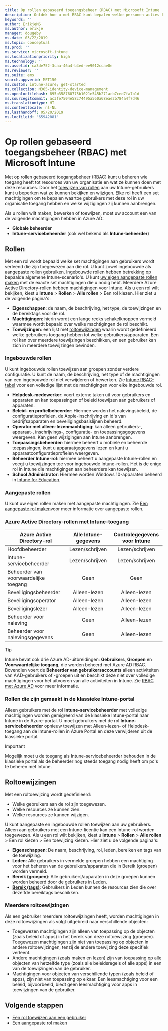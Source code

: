 ```yaml
---
title: Op rollen gebaseerd toegangsbeheer (RBAC) met Microsoft Intune
description: Ontdek hoe u met RBAC kunt bepalen welke personen acties kunnen uitvoeren en wijzigingen kunnen aanbrengen in Microsoft Intune.
keywords: ''
author: ErikjeMS
ms.author: erikje
manager: dougeby
ms.date: 03/22/2019
ms.topic: conceptual
ms.prod: ''
ms.service: microsoft-intune
ms.localizationpriority: high
ms.technology: ''
ms.assetid: ca3de752-3caa-46a4-b4ed-ee9012ccae8e
ms.reviewer: ''
ms.suite: ems
search.appverid: MET150
ms.custom: intune-azure; get-started
ms.collection: M365-identity-device-management
ms.openlocfilehash: 895b358760775b1021e545b271acb7ced7fa7b1d
ms.sourcegitcommit: ac3fe7504e58c74495a560a68eae2b784a4f7d46
ms.translationtype: HT
ms.contentlocale: nl-NL
ms.lasthandoff: 05/20/2019
ms.locfileid: "65942081"
---
```

# <a name="role-based-access-control-rbac-with-microsoft-intune"></a>Op rollen gebaseerd toegangsbeheer (RBAC) met Microsoft Intune

Met op rollen gebaseerd toegangsbeheer (RBAC) kunt u beheren wie toegang heeft tot resources van uw organisatie en wat ze kunnen doen met deze resources.  Door het [toewijzen van rollen](assign-role.md) aan uw Intune-gebruikers kunt u beperken wat ze kunnen bekijken en wijzigen. Elke rol heeft een set machtigingen om te bepalen waartoe gebruikers met deze rol in uw organisatie toegang hebben en welke wijzigingen zij kunnen aanbrengen.

Als u rollen wilt maken, bewerken of toewijzen, moet uw account een van de volgende machtigingen hebben in Azure AD:
- **Globale beheerder**
- **Intune-servicebeheerder** (ook wel bekend als **Intune-beheerder**)

## <a name="roles"></a>Rollen
Met een rol wordt bepaald welke set machtigingen aan gebruikers wordt verleend die zijn toegewezen aan die rol.
U kunt zowel ingebouwde als aangepaste rollen gebruiken. Ingebouwde rollen hebben betrekking op bepaalde algemene Intune-scenario's. U kunt [uw eigen aangepaste rollen maken](create-custom-role.md) met de exacte set machtigingen die u nodig hebt. Meerdere Azure Active Directory-rollen hebben machtigingen voor Intune.
Als u een rol wilt bekijken, kiest u **Intune** > **Rollen** > **Alle rollen** > Een rol kiezen. Hier ziet u de volgende pagina's:

-   **Eigenschappen**: de naam, de beschrijving, het type, de toewijzingen en de bereiktags voor de rol. 
-   **Machtigingen**: hierin wordt een lange reeks schakelknoppen vermeld waarmee wordt bepaald over welke machtigingen de rol beschikt.
-   **Toewijzingen**: een lijst met [roltoewijzingen]( assign-role.md) waarin wordt gedefinieerd welke gebruikers toegang hebben tot welke gebruikers/apparaten. Een rol kan over meerdere toewijzingen beschikken, en een gebruiker kan zich in meerdere toewijzingen bevinden.

### <a name="built-in-roles"></a>Ingebouwde rollen
U kunt ingebouwde rollen toewijzen aan groepen zonder verdere configuratie. U kunt de naam, de beschrijving, het type of de machtigingen van een ingebouwde rol niet verwijderen of bewerken. Zie [Intune RBAC-tabel](https://gallery.technet.microsoft.com/Intune-RBAC-table-2e3c9a1a) voor een volledige lijst met de machtigingen voor elke ingebouwde rol.

- **Helpdesk-medewerker**: voert externe taken uit voor gebruikers en apparaten en kan toepassingen of beleid toewijzen aan gebruikers of apparaten.
- **Beleid- en profielbeheerder**: Hiermee worden het nalevingsbeleid, de configuratieprofielen, de Apple-inschrijving en id's van bedrijfsapparaten en beveiligingsbasislijnen beheerd.
- **Operator met alleen-lezenmachtiging**: kan alleen gebruikers-, apparaat-, inschrijvings-, configuratie- en toepassingsgegevens weergeven. Kan geen wijzigingen aan Intune aanbrengen.
- **Toepassingsbeheerder**: hiermee beheert u mobiele en beheerde toepassingen, kunt u apparaatgegevens lezen en kunt u apparaatconfiguratieprofielen weergeven.
- **Beheerder Intune-rol**: hiermee beheert u aangepaste Intune-rollen en voegt u toewijzingen toe voor ingebouwde Intune-rollen. Het is de enige rol in Intune die machtigingen aan beheerders kan toewijzen.
- **School Administrator**: Hiermee worden Windows 10-apparaten beheerd in [Intune for Education](introduction-intune-education.md).

### <a name="custom-roles"></a>Aangepaste rollen
U kunt uw eigen rollen maken met aangepaste machtigingen. Zie [Een aangepaste rol maken](create-custom-role.md)voor meer informatie over aangepaste rollen.

### <a name="azure-active-directory-roles-with-intune-access"></a>Azure Active Directory-rollen met Intune-toegang
| Azure Active Directory-rol | Alle Intune-gegevens | Controlegegevens voor Intune |
| --- | :---: | :---: |
| Hoofdbeheerder | Lezen/schrijven | Lezen/schrijven |
| Intune-servicebeheerder | Lezen/schrijven | Lezen/schrijven |
| Beheerder van voorwaardelijke toegang | Geen | Geen |
| Beveiligingsbeheerder | Alleen-lezen | Alleen-lezen |
| Beveiligingsoperator | Alleen-lezen | Alleen-lezen |
| Beveiligingslezer | Alleen-lezen | Alleen-lezen |
| Beheerder voor naleving | Geen | Alleen-lezen |
| Beheerder voor nalevingsgegevens | Geen | Alleen-lezen |

> [!TIP]
> Intune bevat ook drie Azure AD-uitbreidingen: **Gebruikers**, **Groepen** en **Voorwaardelijke toegang**, die worden beheerd met Azure AD RBAC. Bovendien voert de **Beheerder van gebruikersaccounts** alleen activiteiten van AAD-gebruikers of -groepen uit en beschikt deze niet over volledige machtigingen voor het uitvoeren van alle activiteiten in Intune. Zie [RBAC met Azure AD](https://docs.microsoft.com/azure/active-directory/active-directory-assign-admin-roles) voor meer informatie.
### <a name="roles-created-in-the-intune-classic-portal"></a>Rollen die zijn gemaakt in de klassieke Intune-portal
Alleen gebruikers met de rol **Intune-servicebeheerder** met volledige machtigingen worden gemigreerd van de klassieke Intune-portal naar Intune in de Azure-portal. U moet gebruikers met de rol **Intune-servicebeheerder** opnieuw toewijzen met Alleen-lezen- of Helpdesk-toegang aan de Intune-rollen in Azure Portal en deze verwijderen uit de klassieke portal.
> [!IMPORTANT]
> Mogelijk moet u de toegang als Intune-servicebeheerder behouden in de klassieke portal als de beheerder nog steeds toegang nodig heeft om pc's te beheren met Intune.

## <a name="role-assignments"></a>Roltoewijzingen
Met een roltoewijzing wordt gedefinieerd:

- Welke gebruikers aan de rol zijn toegewezen.
- Welke resources ze kunnen zien.
- Welke resources ze kunnen wijzigen.

U kunt aangepaste en ingebouwde rollen toewijzen aan uw gebruikers. Alleen aan gebruikers met een Intune-licentie kan een Intune-rol worden toegewezen.
Als u een rol wilt bekijken, kiest u **Intune** > **Rollen** > **Alle rollen** > Een rol kiezen > Een toewijzing kiezen. Hier ziet u de volgende pagina's:

-   **Eigenschappen**: De naam, beschrijving, rol, leden, bereiken en tags van de toewijzing.
-   **Leden**: Alle gebruikers in vermelde groepen hebben een machtiging voor het beheren van de gebruikers/apparaten die in Bereik (groepen) worden vermeld.
-   **Bereik (groepen)**: Alle gebruikers/apparaten in deze groepen kunnen worden beheerd door de gebruikers in Leden.
-   **[Bereik (tags)](scope-tags.md)**: Gebruikers in Leden kunnen de resources zien die over dezelfde bereiktags beschikken.

### <a name="multiple-role-assignments"></a>Meerdere roltoewijzingen
Als een gebruiker meerdere roltoewijzingen heeft, worden machtigingen in deze roltoewijzingen als volgt uitgebreid naar verschillende objecten:

- Toegewezen machtigingen zijn alleen van toepassing op de objecten (zoals beleid of apps) in het bereik van deze roltoewijzing (groepen). Toegewezen machtigingen zijn niet van toepassing op objecten in andere roltoewijzingen, tenzij de andere toewijzing deze specifiek verleent.
- Andere machtigingen (zoals maken en lezen) zijn van toepassing op alle objecten van hetzelfde type (zoals alle beleidsregels of alle apps) in een van de toewijzingen van de gebruiker.
- Machtigingen voor objecten van verschillende typen (zoals beleid of apps), zijn niet van toepassing op elkaar. Een leesmachtiging voor een beleid, bijvoorbeeld, biedt geen leesmachtiging voor apps in toewijzingen van de gebruiker.

## <a name="next-steps"></a>Volgende stappen
- [Een rol toewijzen aan een gebruiker](assign-role.md)
- [Een aangepaste rol maken](create-custom-role.md)
